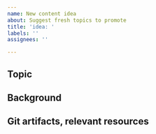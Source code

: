 ```yaml
---
name: New content idea
about: Suggest fresh topics to promote
title: 'idea: '
labels: ''
assignees: ''

---
```


## Topic

## Background

## Git artifacts, relevant resources
